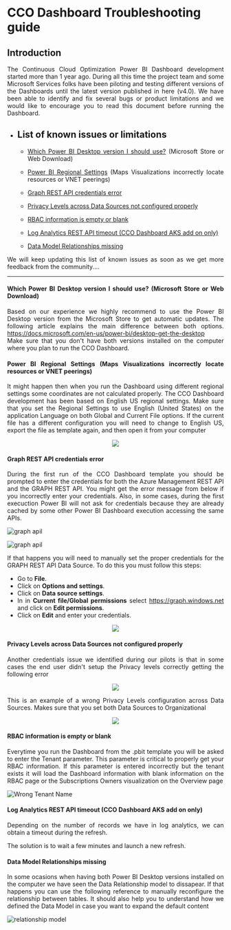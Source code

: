 # CCO Dashboard Troubleshooting guide
<div style="text-align: justify">

## Introduction
The Continuous Cloud Optimization Power BI Dashboard development started more than 1 year ago. During all this time the project team and some Microsoft Services folks have been piloting and testing different versions of the Dashboards until the latest version published in here (v4.0). We have been able to identify and fix several bugs or product limitations and we would like to encourage you to read this document before running the Dashboard.

- ## List of known issues or limitations
    - [Which Power BI Desktop version I should use?](TroubleshootingGuide.md#which-power-bi-desktop-version-i-should-use-microsoft-store-or-web-download)  (Microsoft Store or  Web Download)
    - [Power BI Regional Settings](TroubleshootingGuide.md#power-bi-regional-settings-maps-visualizations-incorrectly-locate-resources-or-vnet-peerings)
    (Maps Visualizations incorrectly locate resources or VNET peerings)
    - [Graph REST API credentials error](TroubleshootingGuide.md#graph-rest-api-credentials-error)

    - [Privacy Levels across Data Sources not configured properly](TroubleshootingGuide.md#privacy-levels-across-data-sources-not-configured-properly)

    - [RBAC information is empty or blank](TroubleshootingGuide.md#rbac-information-is-empty-or-blank)

    - [Log Analytics REST API timeout (CCO Dashboard AKS add on only)](TroubleshootingGuide.md#log-analytics-rest-api-timeout-cco-dashboard-aks-add-on-only)

    - [Data Model Relationships missing](TroubleshootingGuide.md#data-model-relationships-missing)

We will keep updating this list of known issues as soon as we get more feedback from the community....
   
----------------------------------
#### Which Power BI Desktop version I should use? (Microsoft Store or Web Download)

Based on our experience we highly recommend to use the Power BI Desktop version from the Microsoft Store to get automatic updates. The following article explains the main difference between both options. https://docs.microsoft.com/en-us/power-bi/desktop-get-the-desktop <br>
Make sure that you don't have both versions installed on the computer where you plan to run the CCO Dashboard.

#### Power BI Regional Settings (Maps Visualizations incorrectly locate resources or VNET peerings)

It might happen then when you run the Dashboard using different regional settings some coordinates are not calculated properly. The CCO Dashboard development has been based on English US regional settings. Make sure that you set the Regional Settings to use English (United States) on the application Language on both Global and Current File options. If the current file has a different configuration you will need to change to English US, export the file as template again, and then open it from your computer

<p align="center">
  <img src="/install/images/locale_options_powerBI.PNG">
</p>

#### Graph REST API credentials error

During the first run of the CCO Dashboard template you should be prompted to enter the credentials for both the Azure Management REST API and the GRAPH REST API. You might get the error message from below if you incorrectly enter your credentials. Also, in some cases, during the first execuction Power BI will not ask for credentials because they are already cached by some other Power BI Dashboard execution accessing the same APIs. 

![graph apil](/install/images/WrongTenantNameError.png)

![graph apil](/install/images/problem_graph_api.png)

If that happens you will need to manually set the proper credentials for the GRAPH REST API Data Source.
To do this you must follow this steps:

- Go to **File**.
- Click on **Options and settings**.
- Click on **Data source settings**.
- In in **Current file/Global permissions** select https://graph.windows.net and click on **Edit permissions**.
- Click on **Edit** and enter your credentials.

<p align="center">
  <img src="/install/images/Credentials5.png">
</p>

#### Privacy Levels across Data Sources not configured properly

Another credentials issue we identified during our pilots is that in some cases the end user didn't setup the Privacy levels correctly getting the following error

<p align="center">
  <img src="/install/images/WrongPrivacyLevelError.png">
</p>


This is an example of a wrong Privacy Levels configuration across Data Sources. Makes sure that you set both Data Sources to Organizational

<p align="center">
  <img src="/install/images/WrongPrivacyLevelConfig.png">
</p>


#### RBAC information is empty or blank

Everytime you run the Dashboard from the .pbit template you will be asked to enter the Tenant parameter. This parameter is critical to properly get your RBAC information. If this parameter is entered incorrectly but the tenant exists it will load the Dashboard information with blank information on the RBAC page or the Subscriptions Owners visualization on the Overview page

![Wrong Tenant Name](/install/images/RBACwrongTenantName.PNG)

#### Log Analytics REST API timeout (CCO Dashboard AKS add on only)

Depending on the number of records we have in log analytics, we can obtain a timeout during the refresh.

The solution is to wait a few minutes and launch a new refresh.

#### Data Model Relationships missing

In some ocasions when having both Power BI Desktop versions installed on the computer we have seen the Data Relationship model to dissapear. If that happens you can use the following reference to manually reconfigure the relationship between tables. It should also help you to understand how we defined the Data Model in case you want to expand the default content

![relationship model](/install/images/RelationshipsModel.PNG)


